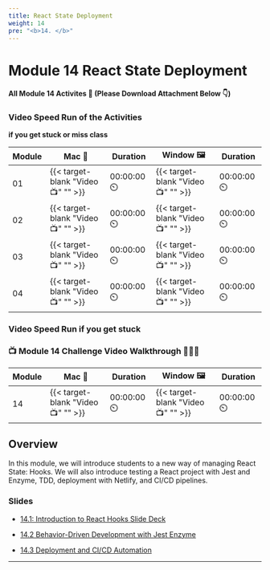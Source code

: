 ```yaml
---
title: React State Deployment 
weight: 14
pre: "<b>14. </b>"
---
```

# Module 14 React State Deployment 

#### All Module 14 Activites  📂 (Please Download Attachment Below 👇) 

### Video Speed Run  of the Activities 
**if you get stuck or miss class**

| Module | Mac 🍎 | Duration    | Window 🖼️ | Duration |
| ------  | ------ | ----------- |---------  | --------- |
| 01 | {{< target-blank "Video 📺" "" >}}  |  00:00:00  ⏲️ |  {{< target-blank "Video 📺" "" >}}  |  00:00:00 ⏲️ |
| 02 | {{< target-blank "Video 📺" "" >}}  |  00:00:00  ⏲️ |  {{< target-blank "Video 📺" "" >}}  |  00:00:00 ⏲️ |
| 03 | {{< target-blank "Video 📺" "" >}}  |  00:00:00  ⏲️ |  {{< target-blank "Video 📺" "" >}}  |  00:00:00 ⏲️ |
| 04 | {{< target-blank "Video 📺" "" >}}  |  00:00:00  ⏲️ |  {{< target-blank "Video 📺" "" >}}  |  00:00:00 ⏲️ |


### Video Speed Run if you get stuck 
### 📺 Module 14 Challenge Video Walkthrough 🏃‍♀️🏃
| Module | Mac 🍎 | Duration    | Window 🖼️ | Duration |
| ------  | ------ | ----------- |---------  | --------- |
| 14 | {{< target-blank "Video 📺" "" >}}  |  00:00:00  ⏲️ |  {{< target-blank "Video 📺" "" >}}  |  00:00:00 ⏲️ |

## Overview

In this module, we will introduce students to a new way of managing React State: Hooks. We will also introduce testing a React project with Jest and Enzyme, TDD, deployment with Netlify, and CI/CD pipelines.

### Slides

* [14.1: Introduction to React Hooks Slide Deck](https://docs.google.com/presentation/d/1yIP0ke0q2STvYnEzgZu89Pm6ib2GjXfIHmFc309qW5A/edit?usp=sharing)

* [14.2 Behavior-Driven Development with Jest Enzyme](https://docs.google.com/presentation/d/1WW2qMReIddBhLiSWUOuL0wAG3AG-D9-3HUV7ZiBpnNc/edit?usp=sharing)

* [14.3 Deployment and CI/CD Automation](https://docs.google.com/presentation/d/1gmYPl5r-Sa8fBBuRR-EDQOOMwqADWlmrTupCRn7k8Do/edit?usp=sharing)

---